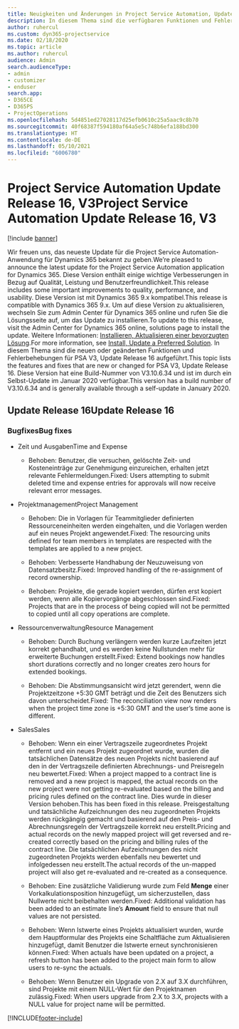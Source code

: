 ```yaml
---
title: Neuigkeiten und Änderungen in Project Service Automation, Update Release 16, V3
description: In diesem Thema sind die verfügbaren Funktionen und Fehlerbehebungen für Project Service Automation Update Release 16, V3 aufgeführt.
author: ruhercul
ms.custom: dyn365-projectservice
ms.date: 02/18/2020
ms.topic: article
ms.author: ruhercul
audience: Admin
search.audienceType:
- admin
- customizer
- enduser
search.app:
- D365CE
- D365PS
- ProjectOperations
ms.openlocfilehash: 5d4851ed27028117d25efb0610c25a5aac9c8b70
ms.sourcegitcommit: 40f68387f594180af64a5e5c748b6efa188bd300
ms.translationtype: HT
ms.contentlocale: de-DE
ms.lasthandoff: 05/10/2021
ms.locfileid: "6006780"
---
```

# <a name="project-service-automation-update-release-16-v3"></a><span data-ttu-id="8ebfe-103">Project Service Automation Update Release 16, V3</span><span class="sxs-lookup"><span data-stu-id="8ebfe-103">Project Service Automation Update Release 16, V3</span></span>

[!include [banner](../includes/psa-now-project-operations.md)]

<span data-ttu-id="8ebfe-104">Wir freuen uns, das neueste Update für die Project Service Automation-Anwendung für Dynamics 365 bekannt zu geben.</span><span class="sxs-lookup"><span data-stu-id="8ebfe-104">We’re pleased to announce the latest update for the Project Service Automation application for Dynamics 365.</span></span> <span data-ttu-id="8ebfe-105">Diese Version enthält einige wichtige Verbesserungen in Bezug auf Qualität, Leistung und Benutzerfreundlichkeit.</span><span class="sxs-lookup"><span data-stu-id="8ebfe-105">This release includes some important improvements to quality, performance, and usability.</span></span>  <span data-ttu-id="8ebfe-106">Diese Version ist mit Dynamics 365 9.x kompatibel.</span><span class="sxs-lookup"><span data-stu-id="8ebfe-106">This release is compatible with Dynamics 365 9.x.</span></span> <span data-ttu-id="8ebfe-107">Um auf diese Version zu aktualisieren, wechseln Sie zum Admin Center für Dynamics 365 online und rufen Sie die Lösungsseite auf, um das Update zu installieren.</span><span class="sxs-lookup"><span data-stu-id="8ebfe-107">To update to this release, visit the Admin Center for Dynamics 365 online, solutions page to install the update.</span></span> <span data-ttu-id="8ebfe-108">Weitere Informationen: [Installieren, Aktualisieren einer bevorzugten Lösung](/dynamics365/project-service/upgrade-psa-home-page).</span><span class="sxs-lookup"><span data-stu-id="8ebfe-108">For more information, see [Install, Update a Preferred Solution](/dynamics365/project-service/upgrade-psa-home-page).</span></span>
<span data-ttu-id="8ebfe-109">In diesem Thema sind die neuen oder geänderten Funktionen und Fehlerbehebungen für PSA V3, Update Release 16 aufgeführt.</span><span class="sxs-lookup"><span data-stu-id="8ebfe-109">This topic lists the features and fixes that are new or changed for PSA V3, Update Release 16.</span></span> <span data-ttu-id="8ebfe-110">Diese Version hat eine Build-Nummer von V3.10.6.34 und ist im durch ein Selbst-Update im Januar 2020 verfügbar.</span><span class="sxs-lookup"><span data-stu-id="8ebfe-110">This version has a build number of V3.10.6.34 and is generally available through a self-update in January 2020.</span></span>


## <a name="update-release-16"></a><span data-ttu-id="8ebfe-111">Update Release 16</span><span class="sxs-lookup"><span data-stu-id="8ebfe-111">Update Release 16</span></span>

### <a name="bug-fixes"></a><span data-ttu-id="8ebfe-112">Bugfixes</span><span class="sxs-lookup"><span data-stu-id="8ebfe-112">Bug fixes</span></span>

-   <span data-ttu-id="8ebfe-113">Zeit und Ausgaben</span><span class="sxs-lookup"><span data-stu-id="8ebfe-113">Time and Expense</span></span>

    -   <span data-ttu-id="8ebfe-114">Behoben: Benutzer, die versuchen, gelöschte Zeit- und Kosteneinträge zur Genehmigung einzureichen, erhalten jetzt relevante Fehlermeldungen.</span><span class="sxs-lookup"><span data-stu-id="8ebfe-114">Fixed: Users attempting to submit deleted time and expense entries for approvals will now receive relevant error messages.</span></span>

-   <span data-ttu-id="8ebfe-115">Projektmanagement</span><span class="sxs-lookup"><span data-stu-id="8ebfe-115">Project Management</span></span>

    -   <span data-ttu-id="8ebfe-116">Behoben: Die in Vorlagen für Teammitglieder definierten Ressourceneinheiten werden eingehalten, und die Vorlagen werden auf ein neues Projekt angewendet.</span><span class="sxs-lookup"><span data-stu-id="8ebfe-116">Fixed: The resourcing units defined for team members in templates are respected with the templates are applied to a new project.</span></span>

    -   <span data-ttu-id="8ebfe-117">Behoben: Verbesserte Handhabung der Neuzuweisung von Datensatzbesitz.</span><span class="sxs-lookup"><span data-stu-id="8ebfe-117">Fixed: Improved handling of the re-assignment of record ownership.</span></span>

    -   <span data-ttu-id="8ebfe-118">Behoben: Projekte, die gerade kopiert werden, dürfen erst kopiert werden, wenn alle Kopiervorgänge abgeschlossen sind.</span><span class="sxs-lookup"><span data-stu-id="8ebfe-118">Fixed: Projects that are in the process of being copied will not be permitted to copied until all copy operations are complete.</span></span>

-   <span data-ttu-id="8ebfe-119">Ressourcenverwaltung</span><span class="sxs-lookup"><span data-stu-id="8ebfe-119">Resource Management</span></span>

    -   <span data-ttu-id="8ebfe-120">Behoben: Durch Buchung verlängern werden kurze Laufzeiten jetzt korrekt gehandhabt, und es werden keine Nullstunden mehr für erweiterte Buchungen erstellt.</span><span class="sxs-lookup"><span data-stu-id="8ebfe-120">Fixed: Extend bookings now handles short durations correctly and no longer creates zero hours for extended bookings.</span></span>

    -   <span data-ttu-id="8ebfe-121">Behoben: Die Abstimmungsansicht wird jetzt gerendert, wenn die Projektzeitzone +5:30 GMT beträgt und die Zeit des Benutzers sich davon unterscheidet.</span><span class="sxs-lookup"><span data-stu-id="8ebfe-121">Fixed: The reconciliation view now renders when the project time zone is +5:30 GMT and the user’s time aone is different.</span></span>

-   <span data-ttu-id="8ebfe-122">Sales</span><span class="sxs-lookup"><span data-stu-id="8ebfe-122">Sales</span></span>

    -   <span data-ttu-id="8ebfe-123">Behoben: Wenn ein einer Vertragszeile zugeordnetes Projekt entfernt und ein neues Projekt zugeordnet wurde, wurden die tatsächlichen Datensätze des neuen Projekts nicht basierend auf den in der Vertragszeile definierten Abrechnungs- und Preisregeln neu bewertet.</span><span class="sxs-lookup"><span data-stu-id="8ebfe-123">Fixed: When a project mapped to a contract line is removed and a new project is mapped, the actual records on the new project were not getting re-evaluated based on the billing and pricing rules defined on the contract line.</span></span> <span data-ttu-id="8ebfe-124">Dies wurde in dieser Version behoben.</span><span class="sxs-lookup"><span data-stu-id="8ebfe-124">This has been fixed in this release.</span></span> <span data-ttu-id="8ebfe-125">Preisgestaltung und tatsächliche Aufzeichnungen des neu zugeordneten Projekts werden rückgängig gemacht und basierend auf den Preis- und Abrechnungsregeln der Vertragszeile korrekt neu erstellt.</span><span class="sxs-lookup"><span data-stu-id="8ebfe-125">Pricing and actual records on the newly mapped project will get reversed and re-created correctly based on the pricing and billing rules of the contract line.</span></span> <span data-ttu-id="8ebfe-126">Die tatsächlichen Aufzeichnungen des nicht zugeordneten Projekts werden ebenfalls neu bewertet und infolgedessen neu erstellt.</span><span class="sxs-lookup"><span data-stu-id="8ebfe-126">The actual records of the un-mapped project will also get re-evaluated and re-created as a consequence.</span></span>

    -   <span data-ttu-id="8ebfe-127">Behoben: Eine zusätzliche Validierung wurde zum Feld **Menge** einer Vorkalkulationsposition hinzugefügt, um sicherzustellen, dass Nullwerte nicht beibehalten werden.</span><span class="sxs-lookup"><span data-stu-id="8ebfe-127">Fixed: Additional validation has been added to an estimate line’s **Amount** field to ensure that null values are not persisted.</span></span>

    -   <span data-ttu-id="8ebfe-128">Behoben: Wenn Istwerte eines Projekts aktualisiert wurden, wurde dem Hauptformular des Projekts eine Schaltfläche zum Aktualisieren hinzugefügt, damit Benutzer die Istwerte erneut synchronisieren können.</span><span class="sxs-lookup"><span data-stu-id="8ebfe-128">Fixed: When actuals have been updated on a project, a refresh button has been added to the project main form to allow users to re-sync the actuals.</span></span>

    -   <span data-ttu-id="8ebfe-129">Behoben: Wenn Benutzer ein Upgrade von 2.X auf 3.X durchführen, sind Projekte mit einem NULL-Wert für den Projektnamen zulässig.</span><span class="sxs-lookup"><span data-stu-id="8ebfe-129">Fixed: When users upgrade from 2.X to 3.X, projects with a NULL value for project name will be permitted.</span></span>



[!INCLUDE[footer-include](../includes/footer-banner.md)]